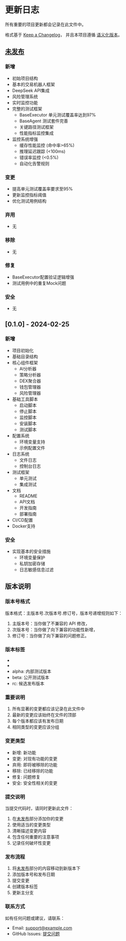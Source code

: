 # 更新日志

所有重要的项目更新都会记录在此文件中。

格式基于 [Keep a Changelog](https://keepachangelog.com/zh-CN/1.0.0/)，
并且本项目遵循 [语义化版本](https://semver.org/lang/zh-CN/)。

## [未发布]

### 新增
- 初始项目结构
- 基本的交易机器人框架
- DeepSeek API集成
- 风险管理系统
- 实时监控功能
- 完整的测试框架
  - BaseExecutor 单元测试覆盖率达到97%
  - BaseAgent 测试套件完善
  - 关键路径测试框架
  - 性能指标监控集成
- 监控系统增强
  - 缓存性能监控 (命中率>65%)
  - 推理延迟跟踪 (<100ms)
  - 错误率监控 (<0.5%)
  - 自动化告警规则

### 变更
- 提高单元测试覆盖率要求至95%
- 更新监控指标阈值
- 优化测试用例结构

### 弃用
- 无

### 移除
- 无

### 修复
- BaseExecutor配置验证逻辑增强
- 测试用例中的重复Mock问题

### 安全
- 无

## [0.1.0] - 2024-02-25

### 新增
- 项目初始化
- 基础目录结构
- 核心组件框架
  - AI分析器
  - 策略分析器
  - DEX聚合器
  - 钱包管理器
  - 风险管理器
- 基础工具脚本
  - 启动脚本
  - 停止脚本
  - 监控脚本
  - 安装脚本
  - 测试脚本
- 配置系统
  - 环境变量支持
  - 示例配置文件
- 日志系统
  - 文件日志
  - 控制台日志
- 测试框架
  - 单元测试
  - 集成测试
- 文档
  - README
  - API文档
  - 开发指南
  - 部署指南
- CI/CD配置
- Docker支持

### 安全
- 实现基本的安全措施
  - 环境变量保护
  - 私钥加密存储
  - 日志敏感信息过滤

## 版本说明

### 版本号格式

版本格式：主版本号.次版本号.修订号，版本号递增规则如下：

1. 主版本号：当你做了不兼容的 API 修改，
2. 次版本号：当你做了向下兼容的功能性新增，
3. 修订号：当你做了向下兼容的问题修正。

### 版本标签

- [未发布]: 开发中的新功能和修复
- [X.Y.Z]: 已发布的版本
- alpha: 内部测试版本
- beta: 公开测试版本
- rc: 候选发布版本

### 重要说明

1. 所有显著的变更都应该记录在此文件中
2. 最新的变更应该始终在文件的顶部
3. 每个版本都应该有发布日期
4. 相同类型的变更应该分组

### 变更类型

- 新增: 新功能
- 变更: 对现有功能的变更
- 弃用: 即将被移除的功能
- 移除: 已经移除的功能
- 修复: 问题修复
- 安全: 安全性相关的变更

### 提交说明

当提交代码时，请同时更新此文件：

1. 在[未发布]部分添加你的变更
2. 使用适当的变更类型
3. 清晰描述变更内容
4. 包含任何重要的注意事项
5. 记录任何破坏性变更

### 发布流程

1. 将[未发布]部分的内容移动到新版本下
2. 添加版本号和发布日期
3. 提交变更
4. 创建版本标签
5. 更新主分支

### 联系方式

如有任何问题或建议，请联系：
- Email: support@example.com
- GitHub Issues: [提交问题](https://github.com/yourusername/tradingbot/issues)
